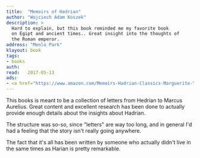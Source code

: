 ```yaml
---
title:	"Memoirs of Hadrian"
author: "Wojciech Adam Koszek"
description: >
  Hard to explain, but this book reminded me my favorite book
  on Egipt and ancient times.. Great insight into the thoughts of
  the Roman emperor.
address: "Menlo Park"
klayout: book
tags:
- books
auth:	
read:	2017-05-13
ads:
- <a href="https://www.amazon.com/Memoirs-Hadrian-Classics-Marguerite-Yourcenar/dp/0374529264/ref=as_li_ss_il?ie=UTF8&linkCode=li2&tag=wkoszek08-20&linkId=0b1522344326856d41a352d195308df4" target="_blank"><img border="0" src="//ws-na.amazon-adsystem.com/widgets/q?_encoding=UTF8&ASIN=0374529264&Format=_SL160_&ID=AsinImage&MarketPlace=US&ServiceVersion=20070822&WS=1&tag=wkoszek08-20" ></a><img src="https://ir-na.amazon-adsystem.com/e/ir?t=wkoszek08-20&l=li2&o=1&a=0374529264" width="1" height="1" border="0" alt="" style="border:none !important; margin:0px !important;" />
---
```


This books is meant to be a collection of letters from Hedrian to Marcus
Aurelius. Great content and excellent research has been done to actually
provide enough details about the insights about Hadrian.

The structure was so-so, since "letters" are way too long, and in general
I'd had a feeling that the story isn't really going anywhere.

The fact that it's all has been written by someone who actually didn't live
in the same times as Harian is pretty remarkable.
